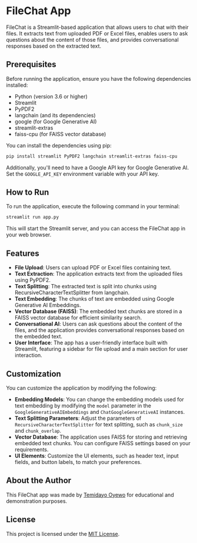 # FileChat App

FileChat is a Streamlit-based application that allows users to chat with their files. It extracts text from uploaded PDF or Excel files, enables users to ask questions about the content of those files, and provides conversational responses based on the extracted text.

## Prerequisites

Before running the application, ensure you have the following dependencies installed:

- Python (version 3.6 or higher)
- Streamlit
- PyPDF2
- langchain (and its dependencies)
- google (for Google Generative AI)
- streamlit-extras
- faiss-cpu (for FAISS vector database)

You can install the dependencies using pip:

```bash
pip install streamlit PyPDF2 langchain streamlit-extras faiss-cpu
```

Additionally, you'll need to have a Google API key for Google Generative AI. Set the `GOOGLE_API_KEY` environment variable with your API key.

## How to Run

To run the application, execute the following command in your terminal:

```bash
streamlit run app.py
```

This will start the Streamlit server, and you can access the FileChat app in your web browser.

## Features

- **File Upload**: Users can upload PDF or Excel files containing text.
- **Text Extraction**: The application extracts text from the uploaded files using PyPDF2.
- **Text Splitting**: The extracted text is split into chunks using RecursiveCharacterTextSplitter from langchain.
- **Text Embedding**: The chunks of text are embedded using Google Generative AI Embeddings.
- **Vector Database (FAISS)**: The embedded text chunks are stored in a FAISS vector database for efficient similarity search.
- **Conversational AI**: Users can ask questions about the content of the files, and the application provides conversational responses based on the embedded text.
- **User Interface**: The app has a user-friendly interface built with Streamlit, featuring a sidebar for file upload and a main section for user interaction.

## Customization

You can customize the application by modifying the following:

- **Embedding Models**: You can change the embedding models used for text embedding by modifying the `model` parameter in the `GoogleGenerativeAIEmbeddings` and `ChatGoogleGenerativeAI` instances.
- **Text Splitting Parameters**: Adjust the parameters of `RecursiveCharacterTextSplitter` for text splitting, such as `chunk_size` and `chunk_overlap`.
- **Vector Database**: The application uses FAISS for storing and retrieving embedded text chunks. You can configure FAISS settings based on your requirements.
- **UI Elements**: Customize the UI elements, such as header text, input fields, and button labels, to match your preferences.

## About the Author

This FileChat app was made by [Temidayo Oyewo](https://x.com/oyewodayo) for educational and demonstration purposes.

## License

This project is licensed under the [MIT License](LICENSE).
